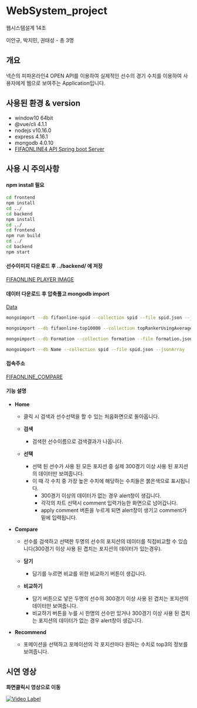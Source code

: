 # WebSystem_project
웹시스템설계 14조

이안규, 박지민, 권태성 - 총 3명


## 개요
넥슨의 피파온라인4 OPEN API를 이용하여 실제적인 선수의 경기 수치를 이용하여 사용자에게 웹으로 보여주는 Application입니다.

## 사용된 환경 & version
- window10 64bit
- @vue/cli 4.1.1
- nodejs v10.16.0
- express 4.16.1
- mongodb 4.0.10
- [FIFAONLINE4 API Spring boot Server](<https://github.com/lang0909/FifaOnline4Api>)

## 사용 시 주의사항
#### npm install 필요

```bash
cd frontend
npm install
cd ../
cd backend
npm install
cd ../
cd frontend
npm run build
cd ../
cd backend
npm start
```

#### 선수이미지 다운로드 후 ../backend/ 에 저장
[FIFAONLINE PLAYER IMAGE](<https://github.com/lang0909/FIFAONLINE_PLAYER_IMAGE>)

#### 데이터 다운로드 후 압축풀고 mongodb import
[Data](<https://github.com/lang0909/FIFAONLINE_DATA>)

```bash
mongoimport --db fifaonline-spid --collection spid --file spid.json --jsonArray

mongoimport --db fifaonline-top10000 --collection topRankerUsingAverage --file topRankerUsingAverage.json

mongoimport --db Formation --collection formation --file formation.json

mongoimport --db Name --collection spid --file spid.json --jsonArray
```

#### 접속주소
[FIFAONLINE_COMPARE](<http://ec2-54-180-32-236.ap-northeast-2.compute.amazonaws.com:3000/>)

#### 기능 설명

- **Home**
    - 클릭 시 검색과 선수선택을 할 수 있는 처음화면으로 돌아옵니다.
    
    - **검색**
        - 검색한 선수이름으로 검색결과가 나옵니다.
        
    - **선택**
        - 선택 된 선수가 사용 된 모든 포지션 중 실제 300경기 이상 사용 된 포지션의 데이터만 보여줍니다.
        - 이 때 각 수치 중 가장 높은 수치에 해당하는 수치들은 붉은색으로 표시됩니다.
            - 300경기 이상의 데이터가 없는 경우 alert창이 생깁니다.
            - 각각의 차트 선택시 comment 입력가능한 화면으로 넘어갑니다.
            - apply comment 버튼을 누르게 되면 alert창이 생기고 comment가 밑에 입력됩니다.

- **Compare**
    - 선수를 검색하고 선택한 두명의 선수의 포지션의 데이터를 직접비교할 수 있습니다(300경기 이상 사용 된 겹치는 포지션의 데이터가 있는경우).
    
    - **담기**
        - 담기를 누르면 비교를 위한 비교하기 버튼이 생깁니다.
    
    - **비교하기**
        - 담기 버튼으로 넣은 두명의 선수의 300경기 이상 사용 된 겹치는 포지션의 데이터만 보여줍니다.
        - 비교하기 버튼을 누를 시 한명의 선수만 있거나 300경기 이상 사용 된 겹치는 포지션의 데이터가 없는 경우 alert창이 생깁니다.

- **Recommend**
    - 포메이션을 선택하고 포메이션의 각 포지션마다 원하는 수치로 top3의 정보를 보여줍니다.


## 시연 영상

**화면클릭시 영상으로 이동**

[![Video Label](http://img.youtube.com/vi/8j_WySiM2Tk/0.jpg)](https://www.youtube.com/watch?v=8j_WySiM2Tk)
